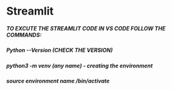 # Streamlit
##### TO EXCUTE THE STREAMLIT CODE IN VS CODE FOLLOW THE COMMANDS:
##### Python --Version (CHECK THE VERSION)
##### python3 -m venv (any name) - creating the environment 
##### source environment name /bin/activate

